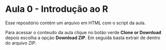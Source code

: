 
# Aula 0 - Introdução ao R

Esse repositório contém um arquivo em HTML com o script da aula.

Para acessar o conteudo da aula clique no botão verde __Clone or Download__ depois escolha a opção __Download ZIP__.
Em seguida basta extrair de dentro do arquivo ZIP.
